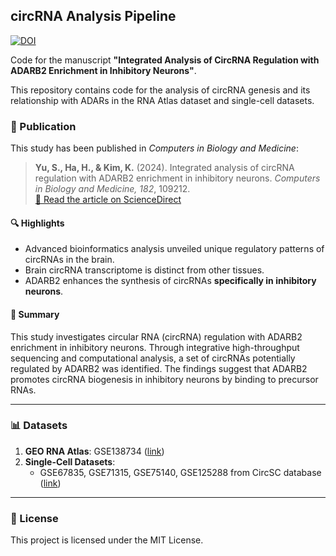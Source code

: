 ## circRNA Analysis Pipeline

[![DOI](https://img.shields.io/badge/DOI-10.1016%2Fj.compbiomed.2024.109212-blue)](https://doi.org/10.1016/j.compbiomed.2024.109212)

Code for the manuscript **"Integrated Analysis of CircRNA Regulation with ADARB2 Enrichment in Inhibitory Neurons"**.

This repository contains code for the analysis of circRNA genesis and its relationship with ADARs in the RNA Atlas dataset and single-cell datasets.

### 📄 Publication

This study has been published in *Computers in Biology and Medicine*:

> **Yu, S., Ha, H., & Kim, K.** (2024). Integrated analysis of circRNA regulation with ADARB2 enrichment in inhibitory neurons. *Computers in Biology and Medicine, 182*, 109212.  
> [🔗 Read the article on ScienceDirect](https://www.sciencedirect.com/science/article/abs/pii/S0010482524012976)

#### 🔍 Highlights
- Advanced bioinformatics analysis unveiled unique regulatory patterns of circRNAs in the brain.  
- Brain circRNA transcriptome is distinct from other tissues.  
- ADARB2 enhances the synthesis of circRNAs **specifically in inhibitory neurons**.

#### 🧠 Summary
This study investigates circular RNA (circRNA) regulation with ADARB2 enrichment in inhibitory neurons. Through integrative high-throughput sequencing and computational analysis, a set of circRNAs potentially regulated by ADARB2 was identified. The findings suggest that ADARB2 promotes circRNA biogenesis in inhibitory neurons by binding to precursor RNAs.

---

### 📊 Datasets

1. **GEO RNA Atlas**: GSE138734 ([link](https://www.ncbi.nlm.nih.gov/geo/query/acc.cgi?acc=GSE138734))  
2. **Single-Cell Datasets**:  
   - GSE67835, GSE71315, GSE75140, GSE125288 from CircSC database ([link](https://ngdc.cncb.ac.cn/circatlas/circSC/index.html))

---

### 📜 License

This project is licensed under the MIT License.
